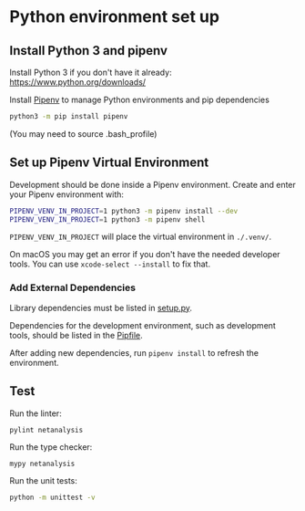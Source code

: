 # Python environment set up

## Install Python 3 and pipenv

Install Python 3 if you don't have it already: https://www.python.org/downloads/

Install [Pipenv](https://docs.pipenv.org/) to manage Python environments and pip dependencies

```sh
python3 -m pip install pipenv
```

(You may need to source .bash_profile)

## Set up Pipenv Virtual Environment

Development should be done inside a Pipenv environment. Create and enter your Pipenv environment with:

```sh
PIPENV_VENV_IN_PROJECT=1 python3 -m pipenv install --dev
PIPENV_VENV_IN_PROJECT=1 python3 -m pipenv shell
```

`PIPENV_VENV_IN_PROJECT` will place the virtual environment in `./.venv/`.

On macOS you may get an error if you don't have the needed developer tools. You can use `xcode-select --install` to fix that.


### Add External Dependencies

Library dependencies must be listed in [setup.py](setup.py).

Dependencies for the development environment, such as development tools, should be listed in the [Pipfile](Pipfile).

After adding new dependencies, run `pipenv install` to refresh the environment.

## Test

Run the linter:
```
pylint netanalysis
```

Run the type checker:
```
mypy netanalysis
```

Run the unit tests:
```sh
python -m unittest -v
```
